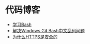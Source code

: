 代码博客
========

* [学习Bash](https://github.com/qzchenwl/codeblog/blob/master/2012/4/21/learn-bash.md)
* [解决Windows Git Bash中文乱码问题](https://github.com/qzchenwl/codeblog/blob/master/2012/4/21/windows-git-zh.md)
* [为什么HTTPS是安全的](https://github.com/qzchenwl/codeblog/blob/master/2012/08/18/why-https.md)

